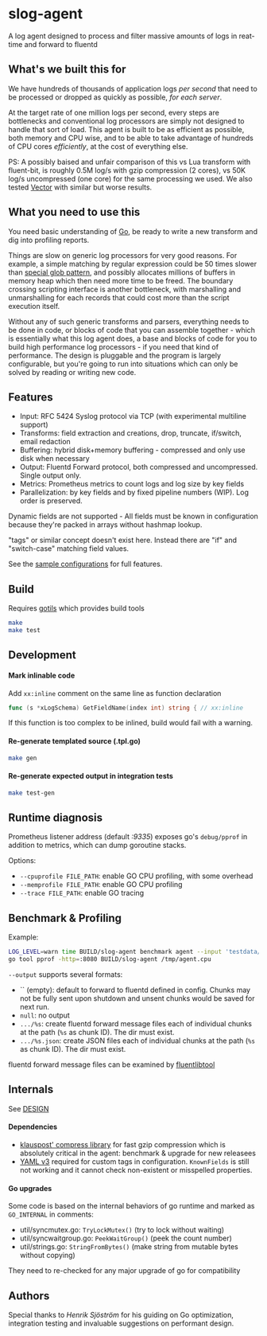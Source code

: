 # slog-agent

A log agent designed to process and filter massive amounts of logs in reat-time and forward to fluentd


## What's we built this for

We have hundreds of thousands of application logs *per second* that need to be processed or dropped as quickly as
possible, *for each server*.

At the target rate of one million logs per second, every steps are bottlenecks and conventional log processors are
simply not designed to handle that sort of load. This agent is built to be as efficient as possible, both memory
and CPU wise, and to be able to take advantage of hundreds of CPU cores *efficiently*, at the cost of everything else.

PS: A possibly baised and unfair comparison of this vs Lua transform with fluent-bit, is roughly 0.5M log/s with gzip
compression (2 cores), vs 50K log/s uncompressed (one core) for the same processing we used. We also tested
[Vector](https://vector.dev/) with similar but worse results.


## What you need to use this

You need basic understanding of [Go](https://golang.org/), be ready to write a new transform and dig into profiling
reports.

Things are slow on generic log processors for very good reasons. For example, a simple matching by regular expression
could be 50 times slower than [special glob pattern](https://github.com/gobwas/glob), and possibly allocates millions
of buffers in memory heap which then need more time to be freed. The boundary crossing scripting interface is another
bottleneck, with marshalling and unmarshalling for each records that could cost more than the script execution itself.

Without any of such generic transforms and parsers, everything needs to be done in code, or blocks of code that you
can assemble together - which is essentially what this log agent does, a base and blocks of code for you to build high
performance log processors - if you need that kind of performance. The design is pluggable and the program is largely
configurable, but you're going to run into situations which can only be solved by reading or writing new code.


## Features

- Input: RFC 5424 Syslog protocol via TCP (with experimental multiline support)
- Transforms: field extraction and creations, drop, truncate, if/switch, email redaction
- Buffering: hybrid disk+memory buffering - compressed and only use disk when necessary
- Output: Fluentd Forward protocol, both compressed and uncompressed. Single output only.
- Metrics: Prometheus metrics to count logs and log size by key fields
- Parallelization: by key fields and by fixed pipeline numbers (WIP). Log order is preserved.

Dynamic fields are not supported - All fields must be known in configuration because they're packed in arrays without
hashmap lookup.

"tags" or similar concept doesn't exist here. Instead there are "if" and "switch-case" matching field values.

See the [sample configurations](testdata/config_sample.yml) for full features.


## Build

Requires [gotils](https://github.com/relex/gotils) which provides build tools

```bash
make
make test
```

## Development

#### Mark inlinable code

Add `xx:inline` comment on the same line as function declaration

```go
func (s *xLogSchema) GetFieldName(index int) string { // xx:inline
```

If this function is too complex to be inlined, build would fail with a warning.

#### Re-generate templated source (.tpl.go)

```bash
make gen
```

#### Re-generate expected output in integration tests

```bash
make test-gen
```

## Runtime diagnosis

Prometheus listener address (default *:9335*) exposes go's `debug/pprof` in addition to metrics,
which can dump goroutine stacks.

Options:

- `--cpuprofile FILE_PATH`: enable GO CPU profiling, with some overhead
- `--memprofile FILE_PATH`: enable GO CPU profiling
- `--trace FILE_PATH`: enable GO tracing

## Benchmark & Profiling

Example:

```bash
LOG_LEVEL=warn time BUILD/slog-agent benchmark agent --input 'testdata/development/*.log' --repeat 250000 --config testdata/config_sample.yml --output null --cpuprofile /tmp/agent.cpu --memprofile /tmp/agent.mem
go tool pprof -http=:8080 BUILD/slog-agent /tmp/agent.cpu
```

`--output` supports several formats:

- `` (empty): default to forward to fluentd defined in config.
  Chunks may not be fully sent upon shutdown and unsent chunks would be saved for next run.
- `null`: no output
- `.../%s`: create fluentd forward message files each of individual chunks at the path (`%s` as chunk ID). The dir must exist.
- `.../%s.json`: create JSON files each of individual chunks at the path (`%s` as chunk ID). The dir must exist.

fluentd forward message files can be examined by [fluentlibtool](https://github.com/relex/fluentlib)

## Internals

See [DESIGN](DESIGN.md)

#### Dependencies

- [klauspost' compress library](github.com/klauspost/compress) for fast gzip compression which is absolutely critical in the agent: benchmark & upgrade for new releasees
- [YAML v3](gopkg.in/yaml.v3) required for custom tags in configuration. `KnownFields` is still not working and it cannot check non-existent or misspelled properties.

#### Go upgrades

Some code is based on the internal behaviors of go runtime and marked as `GO_INTERNAL` in comments:

- util/syncmutex.go: `TryLockMutex()` (try to lock without waiting)
- util/syncwaitgroup.go: `PeekWaitGroup()` (peek the count number)
- util/strings.go: `StringFromBytes()` (make string from mutable bytes without copying)

They need to re-checked for any major upgrade of go for compatibility

## Authors

Special thanks to _Henrik Sjöström_ for his guiding on Go optimization, integration testing and invaluable suggestions
on performant design.
